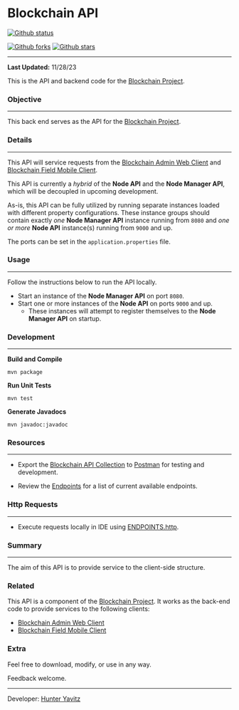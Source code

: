# Blockchain API

[![Github status](https://github.com/hunteryavitz/blockchain-api/actions/workflows/ci-cd.yml/badge.svg)]()

[![Github forks](https://img.shields.io/github/forks/hunteryavitz/blockchain-api.svg)](https://github.com/hunteryavitz/blockchain-api/network)
[![Github stars](https://img.shields.io/github/stars/hunteryavitz/blockchain-api.svg)](https://github.com/hunteryavitz/blockchain-api/stargazers)

---

**Last Updated:** 11/28/23

This is the API and backend code for the [Blockchain Project](https://github.com/hunteryavitz/blockchain-main).

### Objective

---

This back end serves as the API for the [Blockchain Project](https://github.com/hunteryavitz/blockchain-main).

### Details

---

This API will service requests from the 
[Blockchain Admin Web Client](https://github.com/hunteryavitz/blockchain-client-admin) and 
[Blockchain Field Mobile Client](https://github.com/hunteryavitz/blockchain-client-mobile).

This API is currently a *hybrid* of the **Node API** and the **Node Manager API**, which will be decoupled in upcoming
development.

As-is, this API can be fully utilized by running separate instances loaded with different property configurations.
These instance groups should contain exactly *one* **Node Manager API** instance running from `8080` and *one or more* 
**Node API** instance(s) running from `9000` and up.

The ports can be set in the `application.properties` file.

### Usage

---

Follow the instructions below to run the API locally.

- Start an instance of the **Node Manager API** on port `8080`.
- Start one or more instances of the **Node API** on ports `9000` and up.
  - These instances will attempt to register themselves to the **Node Manager API** on startup.

### Development

---

**Build and Compile**
```shell
mvn package
```

**Run Unit Tests**
```shell
mvn test
```

**Generate Javadocs**
```shell
mvn javadoc:javadoc
```

### Resources

---

- Export the [Blockchain API Collection](docs/postman/Blockchain%20API%20v0.0.19.postman_collection.json)
to [Postman](https://www.postman.com/) for testing and development.

- Review the [Endpoints](docs/ENDPOINTS.md) for a list of current available endpoints.

### Http Requests

---

- Execute requests locally in IDE using [ENDPOINTS.http](docs/ENDPOINTS.http).

### Summary

---

The aim of this API is to provide service to the client-side structure.

### Related
This API is a component of the [Blockchain Project](https://github.com/hunteryavitz/blockchain-main).  It works as the back-end code to provide services to the following clients:

- [Blockchain Admin Web Client](https://github.com/hunteryavitz/blockchain-client-admin)
- [Blockchain Field Mobile Client](https://github.com/hunteryavitz/blockchain-client-mobile)

### Extra
Feel free to download, modify, or use in any way.

Feedback welcome.

---

Developer: [Hunter Yavitz](mailto:h.yavitz@gmail.com)
